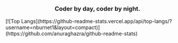 <h3 align="center">Coder by day, coder by night.</h3>
[![Top Langs](https://github-readme-stats.vercel.app/api/top-langs/?username=nburnet1&layout=compact)](https://github.com/anuraghazra/github-readme-stats)
